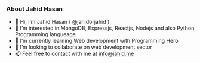 ### About Jahid Hasan


- 👋 Hi, I’m Jahid Hasan ( @jahidorjahid )
- 👀 I’m interested in MongoDB, Expressjs, Reactjs, Nodejs and also Python Programming langueage
- 🌱 I’m currently learning Web development with Programming Hero
- 💞️ I’m looking to collaborate on web development sector
- 📫 Feel free to contact with me at info@jahid.me

<!--
**jahidorjahid/jahidorjahid** is a ✨ _special_ ✨ repository because its `README.md` (this file) appears on your GitHub profile.
-->
